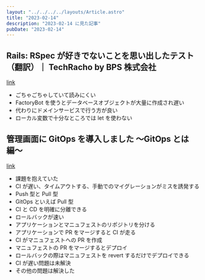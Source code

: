 ```yaml
---
layout: "../../../../layouts/Article.astro"
title: "2023-02-14"
description: "2023-02-14 に見た記事"
pubDate: "2023-02-14"
---
```


## Rails: RSpec が好きでないことを思い出したテスト（翻訳）｜ TechRacho by BPS 株式会社

[link](https://techracho.bpsinc.jp/hachi8833/2023_02_13/126094)

- ごちゃごちゃしていて読みにくい
- FactoryBot を使うとデータベースオブジェクトが大量に作成され遅い
- 代わりにドメインサービスで行う方が良い
- ローカル変数で十分なところでは let を使わない

## 管理画面に GitOps を導入しました 〜GitOps とは編〜

[link](https://tech.gunosy.io/entry/what_is_gitops)

- 課題を抱えていた
- CI が遅い、タイムアウトする、手動でのマイグレーションがミスを誘発する
- Push 型と Pull 型
- GitOps といえば Pull 型
- CI と CD を明確に分離できる
- ロールバックが速い
- アプリケーションとマニュフェストのリポジトリを分ける
- アプリケーションで PR をマージすると CI が走る
- CI がマニュフェストへの PR を作成
- マニュフェストの PR をマージするとデプロイ
- ロールバックの際はマニュフェストを revert するだけでデプロイできる
- CI が遅い問題は未解決
- その他の問題は解決した
